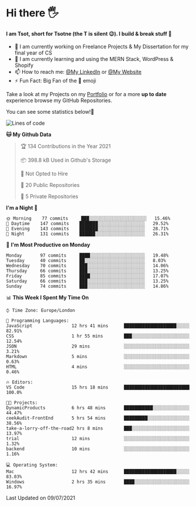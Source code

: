 # Hi there :raised_hand_with_fingers_splayed:
#### I am Tsot, short for Tsotne (the T is silent :wink:). I build & break stuff :space_invader:
- :telescope: I am currently working on Freelance Projects & My Dissertation for my final year of CS
- :seedling: I am currently learning and using the MERN Stack, WordPress & Shopify
- :mailbox: How to reach me: [@My LinkedIn](https://www.linkedin.com/in/tsotne-gvadzabia/) or [@My Website](https://tsotnegvadzabia.me/contact)
- :zap: Fun Fact: Big Fan of the :space_invader: emoji

Take a look at my Projects on my [Portfolio](https://tsotnegvadzabia.me/) or for a more **up to date** experience browse my GitHub Repositories.

You can see some statistics below!:space_invader:
<!--START_SECTION:waka-->
![Lines of code](https://img.shields.io/badge/From%20Hello%20World%20I%27ve%20Written-3.5%20million%20lines%20of%20code-blue)

**🐱 My Github Data** 

> 🏆 134 Contributions in the Year 2021
 > 
> 📦 398.8 kB Used in Github's Storage 
 > 
> 🚫 Not Opted to Hire
 > 
> 📜 20 Public Repositories 
 > 
> 🔑 5 Private Repositories  
 > 
**I'm a Night 🦉** 

```text
🌞 Morning    77 commits     ███░░░░░░░░░░░░░░░░░░░░░░   15.46% 
🌆 Daytime    147 commits    ███████░░░░░░░░░░░░░░░░░░   29.52% 
🌃 Evening    143 commits    ███████░░░░░░░░░░░░░░░░░░   28.71% 
🌙 Night      131 commits    ██████░░░░░░░░░░░░░░░░░░░   26.31%

```
📅 **I'm Most Productive on Monday** 

```text
Monday       97 commits     ████░░░░░░░░░░░░░░░░░░░░░   19.48% 
Tuesday      40 commits     ██░░░░░░░░░░░░░░░░░░░░░░░   8.03% 
Wednesday    70 commits     ███░░░░░░░░░░░░░░░░░░░░░░   14.06% 
Thursday     66 commits     ███░░░░░░░░░░░░░░░░░░░░░░   13.25% 
Friday       85 commits     ████░░░░░░░░░░░░░░░░░░░░░   17.07% 
Saturday     66 commits     ███░░░░░░░░░░░░░░░░░░░░░░   13.25% 
Sunday       74 commits     ███░░░░░░░░░░░░░░░░░░░░░░   14.86%

```


📊 **This Week I Spent My Time On** 

```text
⌚︎ Time Zone: Europe/London

💬 Programming Languages: 
JavaScript               12 hrs 41 mins      ████████████████████░░░░░   82.91% 
CSS                      1 hr 55 mins        ███░░░░░░░░░░░░░░░░░░░░░░   12.54% 
JSON                     29 mins             ░░░░░░░░░░░░░░░░░░░░░░░░░   3.21% 
Markdown                 5 mins              ░░░░░░░░░░░░░░░░░░░░░░░░░   0.63% 
HTML                     4 mins              ░░░░░░░░░░░░░░░░░░░░░░░░░   0.46%

🔥 Editors: 
VS Code                  15 hrs 18 mins      █████████████████████████   100.0%

🐱‍💻 Projects: 
DynamicProducts          6 hrs 48 mins       ███████████░░░░░░░░░░░░░░   44.47% 
ceekAudit-FrontEnd       5 hrs 54 mins       █████████░░░░░░░░░░░░░░░░   38.56% 
take-a-lorry-off-the-road2 hrs 8 mins        ███░░░░░░░░░░░░░░░░░░░░░░   13.97% 
trial                    12 mins             ░░░░░░░░░░░░░░░░░░░░░░░░░   1.32% 
backend                  10 mins             ░░░░░░░░░░░░░░░░░░░░░░░░░   1.16%

💻 Operating System: 
Mac                      12 hrs 42 mins      ████████████████████░░░░░   83.03% 
Windows                  2 hrs 35 mins       ████░░░░░░░░░░░░░░░░░░░░░   16.97%

```


 Last Updated on 09/07/2021
<!--END_SECTION:waka-->

